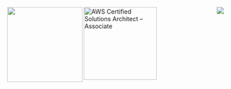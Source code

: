 <img align='left' src="https://github-readme-stats.vercel.app/api?username=JMsuper" height="175">
<img align='right' src="http://mazassumnida.wtf/api/v2/generate_badge?boj=wjdals485">

<a href="https://www.credly.com/badges/13e2329d-ab8d-46b1-a548-94619b416078/public_url" target="_blank">
  <img src="https://images.credly.com/size/110x110/images/0e284c3f-5164-4b21-8660-0d84737941bc/image.png" 
       alt="AWS Certified Solutions Architect – Associate" 
       width="170" 
       height="170">
</a>

<br><br><br><br><br><br><br><br>
<!--
**JMsuper/JMsuper** is a ✨ _special_ ✨ repository because its `README.md` (this file) appears on your GitHub profile.

Here are some ideas to get you started:

- 🔭 I’m currently working on ...
- 🌱 I’m currently learning ...
- 👯 I’m looking to collaborate on ...
- 🤔 I’m looking for help with ...
- 💬 Ask me about ...
- 📫 How to reach me: ...
- 😄 Pronouns: ...
- ⚡ Fun fact: ...
-->
